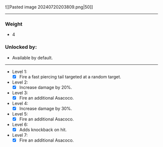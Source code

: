 ![[Pasted image 20240720203809.png|50]]

---
### Weight
- 4
### Unlocked by:
- Available by default.

---
- Level 1:
	- [x] Fire a fast piercing tail targeted at a random target.
- Level 2:
	- [x] Increase damage by 20%.
-  Level 3:
	- [x] Fire an additional Asacoco.
- Level 4:
	- [x] Increase damage by 30%.
- Level 5:
	- [x] Fire an additional Asacoco.
 - Level 6:
	 - [x] Adds knockback on hit.
- Level 7:
	- [x] Fire an additional Asacoco.